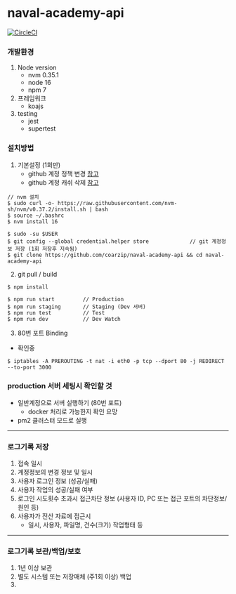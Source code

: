 # naval-academy-api

[![CircleCI](https://circleci.com/gh/coarzip/wallar-api.svg?style=shield&circle-token=4656714052ab2d455cda8275a730bb5f8edd0f89)](https://app.circleci.com/pipelines/github/coarzip/wallar-api/2/workflows/145caa96-0bc1-41d1-9053-4a2eaf6e918f)

### 개발환경

1. Node version
   - nvm 0.35.1
   - node 16
   - npm 7
2. 프레임워크
   - koajs
3. testing
   - jest
   - supertest

### 설치방법
1. 기본설정 (1회만)
   - github 계정 정책 변경 [참고](https://docs.github.com/en/github/authenticating-to-github/keeping-your-account-and-data-secure/creating-a-personal-access-token)
   - github 계정 캐쉬 삭제 [참고](https://docs.github.com/en/get-started/getting-started-with-git/caching-your-github-credentials-in-git)
~~~shell script
// nvm 설치
$ sudo curl -o- https://raw.githubusercontent.com/nvm-sh/nvm/v0.37.2/install.sh | bash
$ source ~/.bashrc
$ nvm install 16

$ sudo -su $USER
$ git config --global credential.helper store             // git 계정정보 저장 (1회 저장후 지속됨)
$ git clone https://github.com/coarzip/naval-academy-api && cd naval-academy-api
~~~

2. git pull / build
~~~shell script
$ npm install

$ npm run start         // Production
$ npm run staging       // Staging (Dev 서버)
$ npm run test          // Test
$ npm run dev           // Dev Watch
~~~

3. 80번 포트 Binding
- 확인중
~~~shell
$ iptables -A PREROUTING -t nat -i eth0 -p tcp --dport 80 -j REDIRECT --to-port 3000
~~~

### production 서버 세팅시 확인할 것
- 일반계정으로 서버 실행하기 (80번 포트)
   - docker 처리로 가능한지 확인 요망
- pm2 클러스터 모드로 실행

---

### 로그기록 저장
1. 접속 일시
2. 계정정보의 변경 정보 및 일시
3. 사용자 로그인 정보 (성공/실패)
4. 사용자 작업의 성공/실패 여부
5. 로그인 시도횟수 초과시 접근차단 정보 (사용자 ID, PC 또는 접근 포트의 차단정보/원인 등)
6. 사용자가 전산 자료에 접근시
   - 일시, 사용자, 파일명, 건수(크기) 작업형태 등

---   
   
### 로그기록 보관/백업/보호
1. 1년 이상 보관
2. 별도 시스템 또는 저장매체 (주1회 이상) 백업
3. 
   
